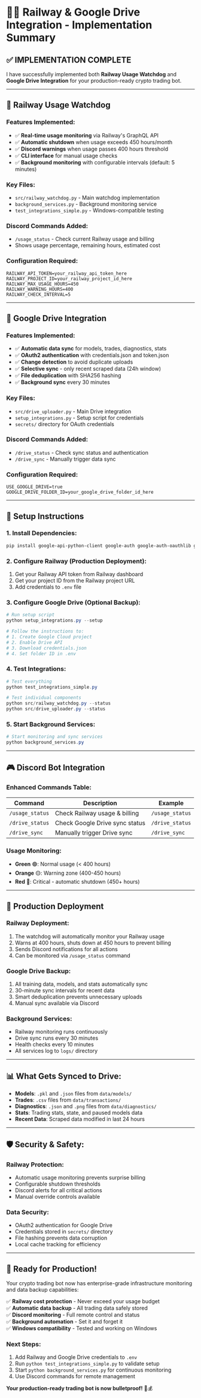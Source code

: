 # 🚂📁 Railway & Google Drive Integration - Implementation Summary

## ✅ **IMPLEMENTATION COMPLETE**

I have successfully implemented both **Railway Usage Watchdog** and **Google Drive Integration** for your production-ready crypto trading bot.

---

## 🚂 **Railway Usage Watchdog**

### **Features Implemented:**
- ✅ **Real-time usage monitoring** via Railway's GraphQL API
- ✅ **Automatic shutdown** when usage exceeds 450 hours/month
- ✅ **Discord warnings** when usage passes 400 hours threshold
- ✅ **CLI interface** for manual usage checks
- ✅ **Background monitoring** with configurable intervals (default: 5 minutes)

### **Key Files:**
- `src/railway_watchdog.py` - Main watchdog implementation
- `background_services.py` - Background monitoring service
- `test_integrations_simple.py` - Windows-compatible testing

### **Discord Commands Added:**
- `/usage_status` - Check current Railway usage and billing
- Shows usage percentage, remaining hours, estimated cost

### **Configuration Required:**
```env
RAILWAY_API_TOKEN=your_railway_api_token_here
RAILWAY_PROJECT_ID=your_railway_project_id_here
RAILWAY_MAX_USAGE_HOURS=450
RAILWAY_WARNING_HOURS=400
RAILWAY_CHECK_INTERVAL=5
```

---

## 📁 **Google Drive Integration**

### **Features Implemented:**
- ✅ **Automatic data sync** for models, trades, diagnostics, stats
- ✅ **OAuth2 authentication** with credentials.json and token.json
- ✅ **Change detection** to avoid duplicate uploads
- ✅ **Selective sync** - only recent scraped data (24h window)
- ✅ **File deduplication** with SHA256 hashing
- ✅ **Background sync** every 30 minutes

### **Key Files:**
- `src/drive_uploader.py` - Main Drive integration
- `setup_integrations.py` - Setup script for credentials
- `secrets/` directory for OAuth credentials

### **Discord Commands Added:**
- `/drive_status` - Check sync status and authentication
- `/drive_sync` - Manually trigger data sync

### **Configuration Required:**
```env
USE_GOOGLE_DRIVE=true
GOOGLE_DRIVE_FOLDER_ID=your_google_drive_folder_id_here
```

---

## 🎯 **Setup Instructions**

### **1. Install Dependencies:**
```powershell
pip install google-api-python-client google-auth google-auth-oauthlib google-auth-httplib2
```

### **2. Configure Railway (Production Deployment):**
1. Get your Railway API token from Railway dashboard
2. Get your project ID from the Railway project URL
3. Add credentials to `.env` file

### **3. Configure Google Drive (Optional Backup):**
```powershell
# Run setup script
python setup_integrations.py --setup

# Follow the instructions to:
# 1. Create Google Cloud project
# 2. Enable Drive API
# 3. Download credentials.json
# 4. Set folder ID in .env
```

### **4. Test Integrations:**
```powershell
# Test everything
python test_integrations_simple.py

# Test individual components
python src/railway_watchdog.py --status
python src/drive_uploader.py --status
```

### **5. Start Background Services:**
```powershell
# Start monitoring and sync services
python background_services.py
```

---

## 🎮 **Discord Bot Integration**

### **Enhanced Commands Table:**
| Command | Description | Example |
|---------|-------------|---------|
| `/usage_status` | Check Railway usage & billing | `/usage_status` |
| `/drive_status` | Check Google Drive sync status | `/drive_status` |
| `/drive_sync` | Manually trigger Drive sync | `/drive_sync` |

### **Usage Monitoring:**
- **Green** 🟢: Normal usage (< 400 hours)
- **Orange** 🟡: Warning zone (400-450 hours)  
- **Red** 🔴: Critical - automatic shutdown (450+ hours)

---

## 🔧 **Production Deployment**

### **Railway Deployment:**
1. The watchdog will automatically monitor your Railway usage
2. Warns at 400 hours, shuts down at 450 hours to prevent billing
3. Sends Discord notifications for all actions
4. Can be monitored via `/usage_status` command

### **Google Drive Backup:**
1. All training data, models, and stats automatically sync
2. 30-minute sync intervals for recent data
3. Smart deduplication prevents unnecessary uploads
4. Manual sync available via Discord

### **Background Services:**
- Railway monitoring runs continuously
- Drive sync runs every 30 minutes
- Health checks every 10 minutes
- All services log to `logs/` directory

---

## 📊 **What Gets Synced to Drive:**

- **Models**: `.pkl` and `.json` files from `data/models/`
- **Trades**: `.csv` files from `data/transactions/`
- **Diagnostics**: `.json` and `.png` files from `data/diagnostics/`
- **Stats**: Trading stats, state, and paused models data
- **Recent Data**: Scraped data modified in last 24 hours

---

## 🛡️ **Security & Safety:**

### **Railway Protection:**
- Automatic usage monitoring prevents surprise billing
- Configurable shutdown thresholds
- Discord alerts for all critical actions
- Manual override controls available

### **Data Security:**
- OAuth2 authentication for Google Drive
- Credentials stored in `secrets/` directory
- File hashing prevents data corruption
- Local cache tracking for efficiency

---

## 🎉 **Ready for Production!**

Your crypto trading bot now has enterprise-grade infrastructure monitoring and data backup capabilities:

✅ **Railway cost protection** - Never exceed your usage budget  
✅ **Automatic data backup** - All trading data safely stored  
✅ **Discord monitoring** - Full remote control and status  
✅ **Background automation** - Set it and forget it  
✅ **Windows compatibility** - Tested and working on Windows  

### **Next Steps:**
1. Add Railway and Google Drive credentials to `.env`
2. Run `python test_integrations_simple.py` to validate setup
3. Start `python background_services.py` for continuous monitoring
4. Use Discord commands for remote management

**Your production-ready trading bot is now bulletproof!** 🚀💰
